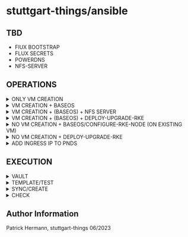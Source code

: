 # stuttgart-things/ansible

## TBD

* FlUX BOOTSTRAP
* FLUX SECRETS
* POWERDNS
* NFS-SERVER

## OPERATIONS

<details><summary>ONLY VM CREATION</summary>

| FILE                                       | NEEDED/OPTIONAL CHANGES                                     |
|--------------------------------------------|-------------------------------------------------------------|
| helmfile.yaml                              | (only) release terraform must be enabled (set to installed) |
| environments/vm.yaml                       | set/change vmCount; vmName; vmNumCPUs; vmMemory; vmDiskSize |
| /environments/{{ .Environment.Name }}.yaml | set/change vmFolderPath; datastore; network                 |
|                                            |                                                             |

</details>

<details><summary>VM CREATION + BASEOS</summary>

| FILE                                       | NEEDED/OPTIONAL CHANGES                                     |
|--------------------------------------------|-------------------------------------------------------------|
| helmfile.yaml                              | all releases must be enabled (set to installed) |
| environments/vm.yaml                       | set/change vmCount; vmName; vmNumCPUs; vmMemory; vmDiskSize; ansibleTargets; set createInventory: true; ansiblePlaybook: baseos-setup; prepareEnv: true; executeBaseos: true |
| environments/{{ .Environment.Name }}.yaml  | set/change vmFolderPath; datastore; network; |
|

</details>

<details><summary>VM CREATION + (BASEOS) + NFS SERVER</summary>

| FILE                                       | NEEDED/OPTIONAL CHANGES                                     |
|--------------------------------------------|-------------------------------------------------------------|
| helmfile.yaml                              | all releases must be enabled (set to installed) |
| environments/vm.yaml                       | set/change vmCount; vmName; vmNumCPUs; vmMemory; vmDiskSize; ansibleTargets; createInventory: true; ansiblePlaybook: install-configure-nfs; prepareEnv: true; executeBaseos: true |
| environments/{{ .Environment.Name }}.yaml | set/change vmFolderPath; datastore; network; osTemplate; |
| defaults.yaml | set/change kind; permanent; nfsManageFirewall; nfsExportPaths |

</details>


<details><summary>VM CREATION + (BASEOS) + DEPLOY-UPGRADE-RKE</summary>

| FILE                                       | NEEDED/OPTIONAL CHANGES                                     |
|--------------------------------------------|-------------------------------------------------------------|
| helmfile.yaml                              | all releases must be enabled (set to installed) |
| environments/vm.yaml                       | set/change vmCount; vmName; vmNumCPUs; vmMemory; vmDiskSize; set inventory; createInventory: false; ansiblePlaybook: deploy-upgrade-rke; prepareEnv: true; executeBaseos: true |
| environments/{{ .Environment.Name }}.yaml  | set/change vmFolderPath; datastore; network; templatePath;                 |
| defaults.yaml  | set/change rkeVersion; k8sVersion; rke2ReleaseKind; enableIngressController; clusterSetup   |
|

</details>

<details><summary>NO VM CREATION + BASEOS/CONFIGURE-RKE-NODE (ON EXISTING VM)</summary>

| FILE                                       | NEEDED/OPTIONAL CHANGES                                     |
|--------------------------------------------|-------------------------------------------------------------|
| helmfile.yaml                              | secrets; ansible & job releases must be enabled |
| environments/vm.yaml                       | set createInventory: true; ansiblePlaybook: configure-rke-node; prepareEnv: true; ansibleTargets;  executeBaseos: true |

</details>

<details><summary>NO VM CREATION + DEPLOY-UPGRADE-RKE</summary>

| FILE                                       | NEEDED/OPTIONAL CHANGES                                     |
|--------------------------------------------|-------------------------------------------------------------|
| helmfile.yaml                              | secrets; ansible & job releases must be enabled |
| environments/vm.yaml                       | set inventory; createInventory: false; ansiblePlaybook: deploy-upgrade-rke |
| defaults.yaml  | set/change rkeVersion; k8sVersion; rke2ReleaseKind; enableIngressController; clusterSetup; prepareEnv: true; executeBaseos: true |
|

</details>

<details><summary>ADD INGRESS IP TO PNDS</summary>

| FILE                                       | NEEDED/OPTIONAL CHANGES                                     |
|--------------------------------------------|-------------------------------------------------------------|
| helmfile.yaml                              | secrets; ansible & job releases must be enabled |
| environments/vm.yaml                       | set createInventory: true; ansiblePlaybook: add-ingress-pdns.yaml |
| defaults.yaml  | set/change prepareEnv: false; executeBaseos: false; ipAddress; hostname |
|

</details>

## EXECUTION

<details><summary>VAULT</summary>

```
export VAULT_NAMESPACE=root

# LABDA
export VAULT_ADDR=https://vault-vsphere.tiab.labda.sva.de:8200
export VAULT_TOKEN=<VAULT_TOKEN>

# LABUL
export VAULT_ADDR=https://vault-vsphere.labul.sva.de:8200
export VAULT_TOKEN=<VAULT_TOKEN> #...rTI1E
```

</details>

<details><summary>TEMPLATE/TEST</summary>

```
helmfile template --environment labda-vsphere
helmfile template --environment labda-vsphere | grep kind: -A 2 -B 2 # check for rendered kinds
```

</details>

<details><summary>SYNC/CREATE</summary>

```
export KUBECONFIG=~/.kube/...
helmfile sync --environment labda-vsphere
```

</details>

<details><summary>CHECK</summary>

```
kubectl get terraform -A
kubectl get pods -n machine-shop
kubectl logs -f <container> -n machine-shop

# CHECK OPERATOR (TERRAFORM)
kubectl -n machine-shop-operator-system logs -f $(kubectl -n machine-shop-operator-system get po | grep operator | awk '{ print $1}') -c manager

# CHECK CREATED POD/JOB (ANSIBLE)
sleep 3 && kubectl -n machine-shop logs -f $(kubectl get po -n machine-shop | grep 'Running' | awk '{ print $1}') # sleep for inital start
kubectl -n machine-shop get job --sort-by=.metadata.creationTimestamp
```

</details>

Author Information
------------------
Patrick Hermann, stuttgart-things 06/2023